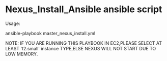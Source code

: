 # Nexus_Install_Ansible ansible script

Usage:

ansible-playbook master_nexus_install.yml



NOTE: IF YOU ARE RUNNING THIS PLAYBOOK IN EC2,PLEASE SELECT AT LEAST 't2.small' instance TYPE,ELSE NEXUS WILL NOT START DUE TO LOW MEMORY.
